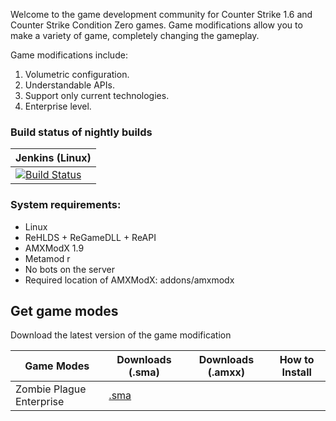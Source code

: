 Welcome to the game development community for Counter Strike 1.6 and Counter Strike Condition Zero games.
Game modifications allow you to make a variety of game, completely changing the gameplay.

Game modifications include:
1. Volumetric configuration.
2. Understandable APIs.
3. Support only current technologies.
3. Enterprise level.

### Build status of nightly builds

| Jenkins (Linux)
|:-----------------------------------------
| [![Build Status](https://build.ckcorp.ru/job/CK-AMXX-MODES-ZP/badge/icon)](https://build.ckcorp.ru/job/CK-AMXX-MODES-ZP/)

### System requirements: ###

- Linux
- ReHLDS + ReGameDLL + ReAPI
- AMXModX 1.9
- Metamod r
- No bots on the server
- Required location of AMXModX: addons/amxmodx

## Get game modes
Download the latest version of the game modification

| Game Modes                        | Downloads (.sma)      | Downloads (.amxx)   | How to Install     |
| -------------------------------------------| ------------------------| ----------------------|  ------------------------------|
| Zombie Plague Enterprise                | [.sma][zpe.sma]    |  |   |

[zpe.sma]: https://build.ckcorp.ru/job/CK-AMXX-MODES-ZPE/lastSuccessfulBuild/artifact/zombie_plague_enterprise/*zip*/zombie_plague_enterprise.zip
